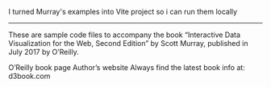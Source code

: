 I turned Murray's examples into Vite project so i can run them locally

----
These are sample code files to accompany the book “Interactive Data Visualization for the Web, Second Edition” by Scott Murray, published in July 2017 by O’Reilly.

O’Reilly book page
Author’s website
Always find the latest book info at: d3book.com